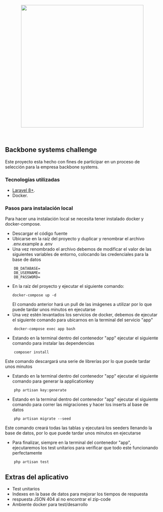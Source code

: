 <p align="center"><a href="https://www.backbonesystems.io/" target="_blank"><img src="https://assets.website-files.com/6318e08ac4910dc571c44f02/6318e2d9ffc55451438398bf_BackboneSystems_Blanco.svg" width="400"></a></p>
<br />

## Backbone systems challenge

Este proyecto esta hecho con fines de participar en un proceso de selección para la empresa backbone systems.

### Tecnologías utilizadas

- [Laravel 8+](https://laravel.com).
- Docker.

### Pasos para instalación local

Para hacer una instalación local se necesita tener instalado docker y docker-compose.

- Descargar el código fuente
- Ubicarse en la raíz del proyecto y duplicar y renombrar el archivo .env.example a .env
- Una vez renombrado el archivo debemos de modificar el valor de las siguientes variables de entorno, colocando las credenciales para la base de datos

```
    DB_DATABASE=
    DB_USERNAME=
    DB_PASSWORD=
```

- En la raíz del proyecto y ejecutar el siguiente comando:
  ```
  docker-compose up -d
  ```
  El comando anterior hará un pull de las imágenes a utilizar por lo que puede tardar unos minutos en ejecutarse
- Una vez estén levantados los servicios de docker, debemos de ejecutar el siguiente comando para ubicarnos en la terminal del servicio "app"

```
    docker-compose exec app bash
```

- Estando en la terminal dentro del contenedor "app" ejecutar el siguiente comando para instalar las dependencias

```
    composer install
```

Este comando descargará una serie de librerías por lo que puede tardar unos minutos

- Estando en la terminal dentro del contenedor "app" ejecutar el siguiente comando para generar la applicationkey

```
    php artisan key:generate
```

- Estando en la terminal dentro del contenedor "app" ejecutar el siguiente comando para correr las migraciones y hacer los inserts al base de datos

```
    php artisan migrate --seed
```

Este comando creará todas las tablas y ejecutará los seeders llenando la base de datos, por lo que puede tardar unos minutos en ejecutarse

- Para finalizar, siempre en la terminal del contenedor "app", ejecutaremos los test unitarios para verificar que todo este funcionando perfectamente

```
    php artisan test
```

## Extras del aplicativo

- Test unitarios
- Indexes en la base de datos para mejorar los tiempos de respuesta
- respuesta JSON 404 al no encontrar el zip-code
- Ambiente docker para test/desarrollo
